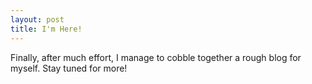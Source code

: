 ```yaml
---
layout: post
title: I'm Here!
---
```


Finally, after much effort, I manage to cobble together a rough blog for myself. Stay tuned for more!
